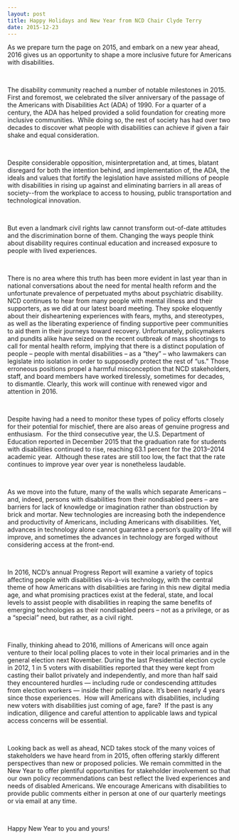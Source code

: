 ```yaml
---
layout: post
title: Happy Holidays and New Year from NCD Chair Clyde Terry
date: 2015-12-23
---
```

As we prepare turn the page on 2015, and embark on a new year ahead, 2016 gives us an opportunity to shape a more inclusive future for Americans with disabilities.

 

The disability community reached a number of notable milestones in 2015.  First and foremost, we celebrated the silver anniversary of the passage of the Americans with Disabilities Act (ADA) of 1990. For a quarter of a century, the ADA has helped provided a solid foundation for creating more inclusive communities.  While doing so, the rest of society has had over two decades to discover what people with disabilities can achieve if given a fair shake and equal consideration.

 

Despite considerable opposition, misinterpretation and, at times, blatant disregard for both the intention behind, and implementation of, the ADA, the ideals and values that fortify the legislation have assisted millions of people with disabilities in rising up against and eliminating barriers in all areas of society--from the workplace to access to housing, public transportation and technological innovation. 

 

But even a landmark civil rights law cannot transform out-of-date attitudes and the discrimination borne of them. Changing the ways people think about disability requires continual education and increased exposure to people with lived experiences. 

 

There is no area where this truth has been more evident in last year than in national conversations about the need for mental health reform and the unfortunate prevalence of perpetuated myths about psychiatric disability. NCD continues to hear from many people with mental illness and their supporters, as we did at our latest board meeting. They spoke eloquently about their disheartening experiences with fears, myths, and stereotypes, as well as the liberating experience of finding supportive peer communities to aid them in their journeys toward recovery. Unfortunately, policymakers and pundits alike have seized on the recent outbreak of mass shootings to call for mental health reform, implying that there is a distinct population of people – people with mental disabilities – as a “they” – who lawmakers can legislate into isolation in order to supposedly protect the rest of “us.” Those erroneous positions propel a harmful misconception that NCD stakeholders, staff, and board members have worked tirelessly, sometimes for decades, to dismantle. Clearly, this work will continue with renewed vigor and attention in 2016.

 

Despite having had a need to monitor these types of policy efforts closely for their potential for mischief, there are also areas of genuine progress and enthusiasm.  For the third consecutive year, the U.S. Department of Education reported in December 2015 that the graduation rate for students with disabilities continued to rise, reaching 63.1 percent for the 2013–2014 academic year.  Although these rates are still too low, the fact that the rate continues to improve year over year is nonetheless laudable.

 

As we move into the future, many of the walls which separate Americans – and, indeed, persons with disabilities from their nondisabled peers – are barriers for lack of knowledge or imagination rather than obstruction by brick and mortar. New technologies are increasing both the independence and productivity of Americans, including Americans with disabilities. Yet, advances in technology alone cannot guarantee a person’s quality of life will improve, and sometimes the advances in technology are forged without considering access at the front-end. 

 

In 2016, NCD’s annual Progress Report will examine a variety of topics affecting people with disabilities vis-à-vis technology, with the central theme of how Americans with disabilities are faring in this new digital media age, and what promising practices exist at the federal, state, and local levels to assist people with disabilities in reaping the same benefits of emerging technologies as their nondisabled peers – not as a privilege, or as a “special” need, but rather, as a civil right.

 

Finally, thinking ahead to 2016, millions of Americans will once again venture to their local polling places to vote in their local primaries and in the general election next November. During the last Presidential election cycle in 2012, 1 in 5 voters with disabilities reported that they were kept from casting their ballot privately and independently, and more than half said they encountered hurdles — including rude or condescending attitudes from election workers — inside their polling place. It’s been nearly 4 years since those experiences.  How will Americans with disabilities, including new voters with disabilities just coming of age, fare?  If the past is any indication, diligence and careful attention to applicable laws and typical access concerns will be essential.

 

Looking back as well as ahead, NCD takes stock of the many voices of stakeholders we have heard from in 2015, often offering starkly different perspectives than new or proposed policies. We remain committed in the New Year to offer plentiful opportunities for stakeholder involvement so that our own policy recommendations can best reflect the lived experiences and needs of disabled Americans. We encourage Americans with disabilities to provide public comments either in person at one of our quarterly meetings or via email at any time.

 

Happy New Year to you and yours!